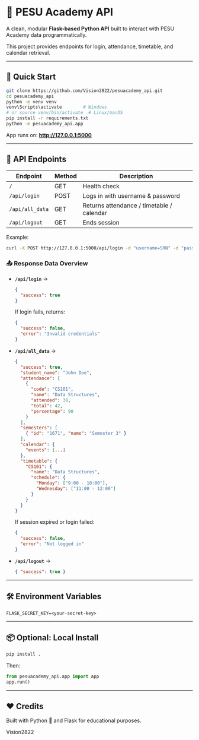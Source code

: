 # 🧩 PESU Academy API

A clean, modular **Flask-based Python API** built to interact with PESU Academy data programmatically.

This project provides endpoints for login, attendance, timetable, and calendar retrieval.

---

## 🚀 Quick Start

```bash
git clone https://github.com/Vision2822/pesuacademy_api.git
cd pesuacademy_api
python -m venv venv
venv\Scripts\activate        # Windows
# or source venv/bin/activate  # Linux/macOS
pip install -r requirements.txt
python -m pesuacademy_api.app
```
App runs on: **http://127.0.0.1:5000**

---

## 🧠 API Endpoints

| Endpoint | Method | Description |
|-----------|---------|-------------|
| `/` | GET | Health check |
| `/api/login` | POST | Logs in with username & password |
| `/api/all_data` | GET | Returns attendance / timetable / calendar |
| `/api/logout` | GET | Ends session |

Example:
```bash
curl -X POST http://127.0.0.1:5000/api/login -d "username=SRN" -d "password=PASS"
```
### 📤 Response Data Overview

- **`/api/login`** →  
  ```json
  {
    "success": true
  }
  ```
  If login fails, returns:
  ```json
  {
    "success": false,
    "error": "Invalid credentials"
  }
  ```

- **`/api/all_data`** →  
  ```json
  {
    "success": true,
    "student_name": "John Doe",
    "attendance": [
      {
        "code": "CS101",
        "name": "Data Structures",
        "attended": 38,
        "total": 42,
        "percentage": 90
      }
    ],
    "semesters": [
      { "id": "1671", "name": "Semester 3" }
    ],
    "calendar": {
      "events": [...]
    },
    "timetable": {
      "CS101": {
        "name": "Data Structures",
        "schedule": {
          "Monday": ["9:00 - 10:00"],
          "Wednesday": ["11:00 - 12:00"]
        }
      }
    }
  }
  ```
  If session expired or login failed:
  ```json
  {
    "success": false,
    "error": "Not logged in"
  }
  ```

- **`/api/logout`** →  
  ```json
  { "success": true }
  ```

---


## 🛠 Environment Variables
`FLASK_SECRET_KEY=<your-secret-key>`

---

## 📦 Optional: Local Install
```bash
pip install .
```
Then:
```python
from pesuacademy_api.app import app
app.run()
```

---

## ❤️ Credits
Built with Python 🐍 and Flask for educational purposes.

Vision2822
